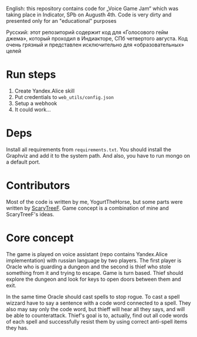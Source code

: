English: this repository contains code for „Voice Game Jam“ which was taking place in Indicator, SPb on Augusth 4th. Code is very dirty and presented only for an "educational" purposes 

Русский: этот репозиторий содержит код для «Голосового гейм джема», который проходил в Индиакторе, СПб четвертого августа. Код очень грязный и представлен исключительно для «образовательных» целей

# Run steps

1. Create Yandex.Alice skill
2. Put credentials to `web_utils/config.json`
3. Setup a webhook
4. It could work...

# Deps

Install all requirements from `requirements.txt`. You should install the Graphviz and add it to the system path. And also, you have to run mongo on a default port.

# Contributors

Most of the code is written by me, YogurtTheHorse, but some parts were written by [ScaryTreeF](https://github.com/ScaryTreeF). 
Game concept is a combination of mine and ScaryTreeF's ideas.

# Core concept

The game is played on voice assistant (repo contains Yandex.Alice implementation) with russian language by two players. The first player is Oracle who is guarding a dungeon and the second is thief who stole something from it and trying to escape. Game is turn based. Thief should explore the dungeon and look for keys to open doors between them and exit.

In the same time Oracle should cast spells to stop rogue. To cast a spell wizzard have to say a sentence with a code word connected to a spell. They also may say only the code word, but thieff will hear all they says, and will be able to counterattack. Thief's goal is to, actually, find out all code words of each spell and successfully resist them by using correct anti-spell items they has.

